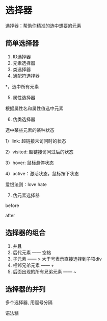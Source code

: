 # 选择器

选择器：帮助你精准的选中想要的元素

## 简单选择器

1. ID选择器
2. 元素选择器
3. 类选择器
4. 通配符选择器

*，选中所有元素

5. 属性选择器

根据属性名和属性值选中元素

6. 伪类选择器

选中某些元素的某种状态

1）link: 超链接未访问时的状态

2）visited: 超链接访问过后的状态

3）hover: 鼠标悬停状态

4）active：激活状态，鼠标按下状态

爱恨法则：love hate

7. 伪元素选择器

before

after

## 选择器的组合

1. 并且
2. 后代元素 —— 空格
3. 子元素 —— >  大于号表示直接选择到子项div
4. 相邻兄弟元素 —— +
5. 后面出现的所有兄弟元素 —— ~

## 选择器的并列

多个选择器, 用逗号分隔

语法糖